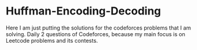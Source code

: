 # Huffman-Encoding-Decoding
Here I am just putting the solutions for the codeforces problems that I am solving.
Daily 2 questions of Codeforces, because my main focus is on Leetcode problems and its contests.